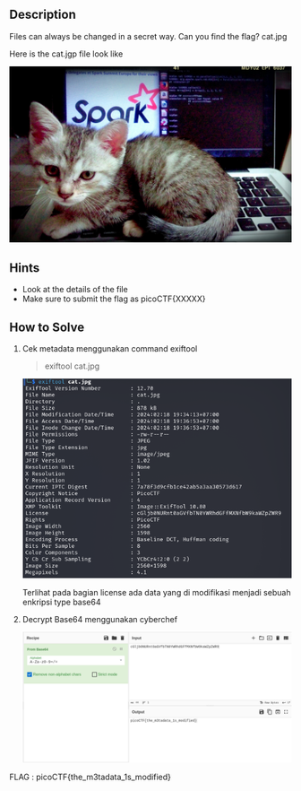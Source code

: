 ## Description
Files can always be changed in a secret way. Can you find the flag? cat.jpg

Here is the cat.jgp file look like

![Alt text](cat.jpg)

## Hints
- Look at the details of the file
- Make sure to submit the flag as picoCTF{XXXXX}

## How to Solve
1. Cek metadata menggunakan command exiftool
   
   > exiftool cat.jpg

   ![Alt text](cek-metadata.png)

   Terlihat pada bagian license ada data yang di modifikasi menjadi sebuah enkripsi type base64 
   
2. Decrypt Base64 menggunakan cyberchef
   
   ![Alt text](Decrypt-Base64.png)



FLAG : picoCTF{the_m3tadata_1s_modified}